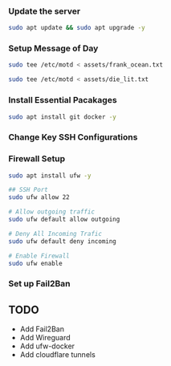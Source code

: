 ### Update the server

```bash
sudo apt update && sudo apt upgrade -y
```

### Setup Message of Day

```bash
sudo tee /etc/motd < assets/frank_ocean.txt
```

```bash
sudo tee /etc/motd < assets/die_lit.txt
```

### Install Essential Pacakages

```bash
sudo apt install git docker -y
```

### Change Key SSH Configurations

### Firewall Setup

```bash
sudo apt install ufw -y

## SSH Port
sudo ufw allow 22

# Allow outgoing traffic
sudo ufw default allow outgoing

# Deny All Incoming Trafic
sudo ufw default deny incoming

# Enable Firewall
sudo ufw enable
```

### Set up Fail2Ban

## TODO

- Add Fail2Ban
- Add Wireguard
- Add ufw-docker
- Add cloudflare tunnels
